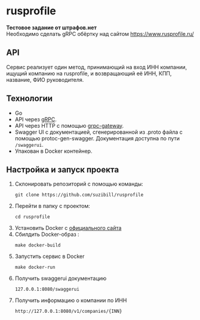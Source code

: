 # rusprofile

**Тестовое задание от штрафов.нет**   
Необходимо сделать gRPC обёртку над сайтом https://www.rusprofile.ru/

## API

Сервис реализует один метод, принимающий на вход ИНН компании, ищущий компанию на rusprofile,
и возвращающий её ИНН, КПП, название, ФИО руководителя.

## Технологии

* Go
* API через [gRPC](https://grpc.io/docs/languages/go/quickstart/).
* API через HTTP с помощью [grpc-gateway](https://github.com/grpc-ecosystem/grpc-gateway).
* Swagger UI с документацией, сгенерированной из .proto файла с помощью protoc-gen-swagger.
  Документация доступна по пути `/swaggerui`.
* Упакован в Docker контейнер.


## Настройка и запуск проекта

1. Склонировать репозиторий с помощью команды:
   ```
   git clone https://github.com/suzibill/rusprofile
   ```
2. Перейти в папку с проектом:
   ```
   cd rusprofile
   ```
3. Установить Docker с [официального сайта](https://www.docker.com/products/docker-desktop)
4. Сбилдить Docker-образ :
   ```
   make docker-build
   ```
5. Запустить сервис в Docker
   ```
   make docker-run
   ```
6. Получить swaggerui документацию
   ```
   127.0.0.1:8080/swaggerui
   ```
7. Получить информацию о компании по ИНН 
    ```
    http://127.0.0.1:8080/v1/companies/{INN}
    ```
